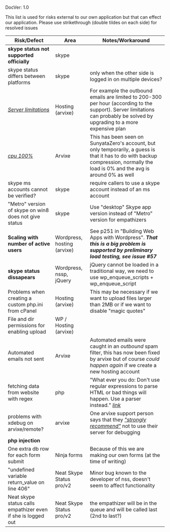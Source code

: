 DocVer: 1.0


This list is used for risks external to our own application but that can effect our application. Please use strikethrough (double tildes on each side) for resolved issues

Risk/Defect | Area | Notes/Workaround
--- | --- | ---
**skype status not supported officially** | skype |
skype status differs between platforms | skype | only when the other side is logged in on multiple devices?
[*Server limitations*](https://support.arvixe.com/index.php?/Knowledgebase/Article/View/289/4/linux-hosting-resource-limits) | Hosting (arvixe) | For example the outbound emails are limited to 200-300 per hour (according to the support). Server limitations can probably be solved by upgrading to a more expensive plan
[*cpu 100%*](http://forum.arvixe.com/smf/clip-bucket-software/100-cpu-usage/) | Arvixe | This has been seen on SunyataZero's account, but only temporarily, a guess is that it has to do with backup compression, normally the load is 0% and the avg is around 0% as well
skype ms accounts cannot be verified? | skype | require callers to use a skype account instead of an ms account
"Metro" version of skype on win8 does not give status | skype | Use "desktop" Skype app version instead of "Metro" version for empathizers
**Scaling with number of active users** | Wordpress, hosting (arvixe) | See p251 in "Building Web Apps with Wordpress". ***That this is a big problem is supported by preliminary load testing, see issue #57***
**skype status dissapears** | Wordpress, nssp, jQuery | jQuery cannot be loaded in a traditional way, we need to use wp_enqueue_scripts + wp_enqueue_script
Problems when creating a custom php.ini from cPanel | Hosting (arvixe) | This may be necessary if we want to upload files larger than 2MB or if we want to disable "magic quotes"
File and dir permissions for enabling upload | WP / Hosting (arvixe) |
Automated emails not sent | Arvixe | Automated emails were caught in an *outbound* spam filter, this has now been fixed by arvixe but of course *could happen again* if we create a new hosting account
fetching data from website with regex | php | "What ever you do: Don't use regular expressions to parse HTML or bad things will happen. Use a parser instead." [*link*](http://stackoverflow.com/questions/2019892/extract-data-from-website-via-php)
problems with xdebug on arvixe/remote? | arvixe | One arvixe support person says that they [*"strongly recommend"*](http://forum.arvixe.com/smf/general/xdebug/) not to use their server for debugging
**php injection** | |
One extra db row for each form submit | Ninja forms | Because of this we are making our own forms (at the time of writing)
"undefined variable return_value on line 406" | Neat Skype Status pro/v2 | Minor bug known to the developer of nss, doesn't seem to affect functionality
Neat skype status calls empathizer even if she is logged out | Neat Skype Status pro/v2 | the empathizer will be in the queue and will be called last (2nd to last?)
